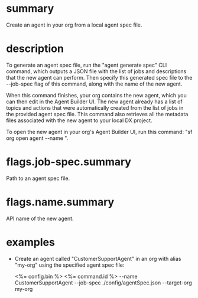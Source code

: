 # summary

Create an agent in your org from a local agent spec file.

# description

To generate an agent spec file, run the "agent generate spec" CLI command, which outputs a JSON file with the list of jobs and descriptions that the new agent can perform. Then specify this generated spec file to the --job-spec flag of this command, along with the name of the new agent.

When this command finishes, your org contains the new agent, which you can then edit in the Agent Builder UI. The new agent already has a list of topics and actions that were automatically created from the list of jobs in the provided agent spec file. This command also retrieves all the metadata files associated with the new agent to your local DX project.

To open the new agent in your org's Agent Builder UI, run this command: "sf org open agent --name <api-name-of-your-agent>". 

# flags.job-spec.summary

Path to an agent spec file.

# flags.name.summary

API name of the new agent.

# examples

- Create an agent called "CustomerSupportAgent" in an org with alias "my-org" using the specified agent spec file:

  <%= config.bin %> <%= command.id %> --name CustomerSupportAgent --job-spec ./config/agentSpec.json --target-org my-org
